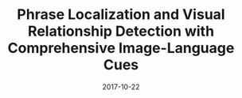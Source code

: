---
title: "Phrase Localization and Visual Relationship Detection with Comprehensive Image-Language Cues"
collection: publications
permalink: /publication/2017-10-22-plummer_phrase
excerpt: 'This  paper  presents  a  framework  for  localization  or grounding  of  phrases  in  images  using a  large  collection of  linguistic  and  visual  cues.   We  model  the  appearance, size, and position of entity bounding boxes, adjectives that contain attribute information, and spatial relationships between pairs of entities connected by verbs or prepositions. Special attention is given to relationships between people and clothing or body part mentions, as they are useful for distinguishing individuals.'
date: 2017-10-22
venue: 'International Conference on Computer Vision'
paperurl: 'https://cmcervantes.github.io/files/plummer_2017_phrase.pdf'
citation: 'B. Plummer, A. Mallya, C. Cervantes, J. Hockenmaier, &amp; S. Lazebnik. (2017) Phrase Localization and Visual Relationship Detection with Comprehensive Image-Language Cues. International Conference on Computer Vision (ICCV)'
---